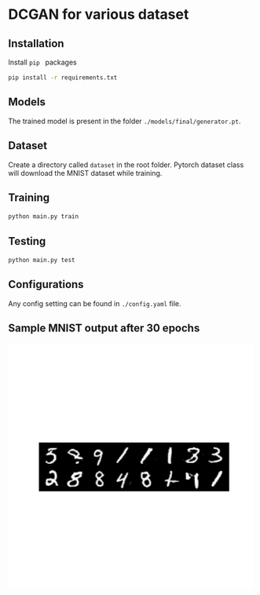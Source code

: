 # DCGAN for various dataset

## Installation

Install `pip ` packages

```bash
pip install -r requirements.txt
```

## Models

The trained model is present in the folder `./models/final/generator.pt`.

## Dataset

Create a directory called `dataset` in the root folder. Pytorch dataset class will download the MNIST dataset while training.


## Training
```bash
python main.py train
```

## Testing
```bash
python main.py test
```

## Configurations
Any config setting can be found in `./config.yaml` file.

## Sample MNIST output after 30 epochs
<img src="./artifacts/sample.png" width="500px"/>